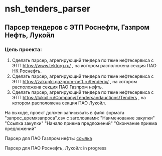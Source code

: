 # nsh_tenders_parser
Парсер тендеров с ЭТП Роснефти, Газпром Нефть, Лукойл
-------------

### Цель проекта:
1) Сделать парсер, агрегирующий тендера по теме нефтесервиса с ЭТП https://www.tektorg.ru/ , на котором расположена секция ПАО НК Роснефть.
2) Сделать парсер, агрегирующий тендера по теме нефтесервиса с ЭТП https://zakupki.gazprom-neft.ru/tenderix/ , на котором расположена секция ПАО Газпром нефть.
3) Сделать парсер, агрегирующий тендера по теме нефтесервиса с ЭТП https://lukoil.ru/Company/Tendersandauctions/Tenders , на котором расположена секция ПАО Лукойл.

На выходе, проект должен записывать в файл формата "запрос_времязапроса".csv с заголовками:   "Наименование закупки"	"Ссылка закупки"	"Начало приема предложений"	"Окончание приема предложений"

Парсер для ПАО Газпром нефть: [ссылка](https://github.com/baburovn/nsh_tenders_parser/blob/main/GPN_parser_v_0_2.py)

Парсер для ПАО Роснефть, Лукойл: in progress
